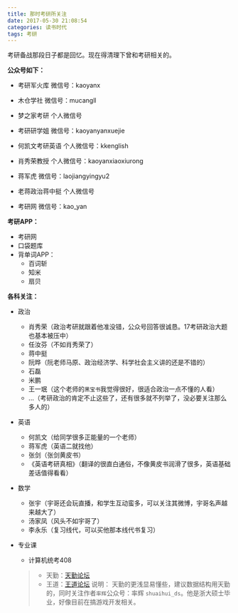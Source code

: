 ```yaml
---
title: 那时考研所关注
date: 2017-05-30 21:08:54
categories: 读书时代
tags: 考研
---
```


考研备战那段日子都是回忆。现在得清理下曾和考研相关的。<!-- more -->



**公众号如下：** 


- 考研军火库         微信号：kaoyanx
- 木仓学社           微信号：mucangll
- 梦之家考研         个人微信号
- 考研研学姐         微信号：kaoyanyanxuejie

- 何凯文考研英语     个人微信号：kkenglish
- 肖秀荣教授         个人微信号：kaoyanxiaoxiurong
- 蒋军虎             微信号：laojiangyingyu2
- 老蒋政治蒋中挺     个人微信号

- 考研网             微信号：kao_yan


**考研APP：**

- 考研网
- 口袋题库
- 背单词APP：
    - 百词斩
    - 知米
    - 扇贝

**各科关注：**

- 政治
    - 肖秀荣（政治考研就跟着他准没错，公众号回答很诚恳。17考研政治大题也基本被压中）
    - 任汝芬（不如肖秀荣了）
    - 蒋中挺
    - 阮晔（阮老师马原、政治经济学、科学社会主义讲的还是不错的）
    - 石磊
    - 米鹏
    - 王一珉（这个老师的`黑宝书`我觉得很好，很适合政治一点不懂的人看）
    - ...（考研政治的肯定不止这些了，还有很多就不列举了，没必要关注那么多人的）

- 英语
    - 何凯文（给同学很多正能量的一个老师）
    - 蒋军虎（英语二就找他）
    - 张剑（张剑黄皮书）
    - 《英语考研真相》（翻译的很直白通俗，不像黄皮书润滑了很多，英语基础差话值得看看）

- 数学
    - 张宇（宇哥还会玩直播，和学生互动蛮多，可以关注其微博，宇哥名声越来越大了）
    - 汤家凤（风头不如宇哥了）
    - 李永乐（复习线代，可以买他那本线代书复习）

-  专业课
    - 计算机统考408
    > - 天勤：[天勤论坛](http://www.csbiji.com/)
    > - 王道：[王道论坛](http://www.cskaoyan.com)
    >   说明：
    >   天勤的更浅显易懂些，建议数据结构用天勤的，同时关注作者`率辉`公众号：率辉 `shuaihui_ds`。他是浙大硕士毕业，好像目前在搞游戏开发相关。
